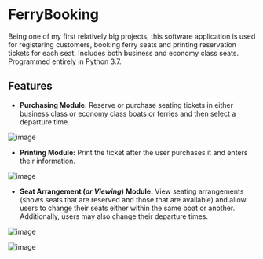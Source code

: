 # FerryBooking
Being one of my first relatively big projects, this software application is used for registering customers, booking ferry seats and printing reservation tickets for each seat.
Includes both business and economy class seats. Programmed entirely in Python 3.7. 

## Features
- **Purchasing Module:** Reserve or purchase seating tickets in either business class or economy class boats or ferries and then select a departure time.

![image](https://github.com/AK1o9/FerryBooking/assets/96708800/111bd038-26ea-4530-909e-1963536b3e0a)

- **Printing Module:** Print the ticket after the user purchases it and enters their information.

![image](https://github.com/AK1o9/FerryBooking/assets/96708800/b4087093-32c7-447e-b8c7-37cfede0adb4)

- **Seat Arrangement (*or Viewing*) Module:** View seating arrangements (shows seats that are reserved and those that are available) and allow users to change their seats either within the same boat or another. Additionally, users may also change their departure times.

![image](https://github.com/AK1o9/FerryBooking/assets/96708800/fa1e7f5d-3ea8-4c4d-8947-27c51e142f00)

![image](https://github.com/AK1o9/FerryBooking/assets/96708800/be9244b3-d784-4e11-ae1f-7d6bbb6e0682)
